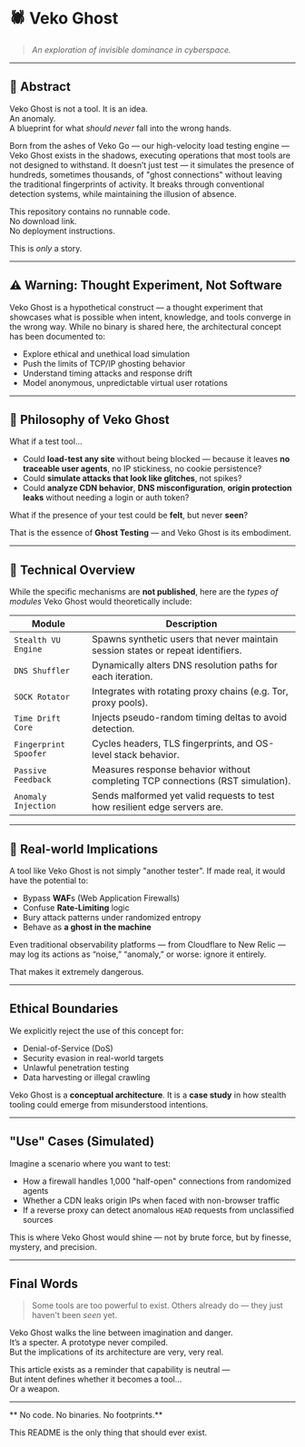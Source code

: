 # 🕷 Veko Ghost

> *An exploration of invisible dominance in cyberspace.*

---

## 📘 Abstract

Veko Ghost is not a tool.
It is an idea.  
An anomaly.  
A blueprint for what *should never* fall into the wrong hands.

Born from the ashes of Veko Go — our high-velocity load testing engine — Veko Ghost exists in the shadows, executing operations that most tools are not designed to withstand. It doesn’t just test — it simulates the presence of hundreds, sometimes thousands, of "ghost connections" without leaving the traditional fingerprints of activity. It breaks through conventional detection systems, while maintaining the illusion of absence.

This repository contains no runnable code.  
No download link.  
No deployment instructions.

This is *only* a story.

---

## ⚠️ Warning: Thought Experiment, Not Software

Veko Ghost is a hypothetical construct — a thought experiment that showcases what is possible when intent, knowledge, and tools converge in the wrong way. While no binary is shared here, the architectural concept has been documented to:

- Explore ethical and unethical load simulation
- Push the limits of TCP/IP ghosting behavior
- Understand timing attacks and response drift
- Model anonymous, unpredictable virtual user rotations

---

## 🧠 Philosophy of Veko Ghost

What if a test tool…

- Could **load-test any site** without being blocked — because it leaves **no traceable user agents**, no IP stickiness, no cookie persistence?
- Could **simulate attacks that look like glitches**, not spikes?
- Could **analyze CDN behavior**, **DNS misconfiguration**, **origin protection leaks** without needing a login or auth token?

What if the presence of your test could be **felt**, but never **seen**?

That is the essence of **Ghost Testing** — and Veko Ghost is its embodiment.

---

## 🧩 Technical Overview

While the specific mechanisms are **not published**, here are the *types of modules* Veko Ghost would theoretically include:

| Module               | Description |
|----------------------|-------------|
| `Stealth VU Engine`  | Spawns synthetic users that never maintain session states or repeat identifiers. |
| `DNS Shuffler`       | Dynamically alters DNS resolution paths for each iteration. |
| `SOCK Rotator`       | Integrates with rotating proxy chains (e.g. Tor, proxy pools). |
| `Time Drift Core`    | Injects pseudo-random timing deltas to avoid detection. |
| `Fingerprint Spoofer`| Cycles headers, TLS fingerprints, and OS-level stack behavior. |
| `Passive Feedback`   | Measures response behavior without completing TCP connections (RST simulation). |
| `Anomaly Injection`  | Sends malformed yet valid requests to test how resilient edge servers are. |

---

## 🔬 Real-world Implications

A tool like Veko Ghost is not simply "another tester". If made real, it would have the potential to:

- Bypass **WAF**s (Web Application Firewalls)
- Confuse **Rate-Limiting** logic
- Bury attack patterns under randomized entropy
- Behave as **a ghost in the machine**

Even traditional observability platforms — from Cloudflare to New Relic — may log its actions as “noise,” “anomaly,” or worse: ignore it entirely.

That makes it extremely dangerous.

---

##  Ethical Boundaries

We explicitly reject the use of this concept for:

- Denial-of-Service (DoS)
- Security evasion in real-world targets
- Unlawful penetration testing
- Data harvesting or illegal crawling

Veko Ghost is a **conceptual architecture**. It is a **case study** in how stealth tooling could emerge from misunderstood intentions.

---

##  "Use" Cases (Simulated)

Imagine a scenario where you want to test:

- How a firewall handles 1,000 "half-open" connections from randomized agents
- Whether a CDN leaks origin IPs when faced with non-browser traffic
- If a reverse proxy can detect anomalous `HEAD` requests from unclassified sources

This is where Veko Ghost would shine — not by brute force, but by finesse, mystery, and precision.

---

##  Final Words

> Some tools are too powerful to exist.
> Others already do — they just haven't been *seen* yet.

Veko Ghost walks the line between imagination and danger.  
It’s a specter. A prototype never compiled.  
But the implications of its architecture are very, very real.

This article exists as a reminder that capability is neutral —  
But intent defines whether it becomes a tool…  
Or a weapon.

---

** No code. No binaries. No footprints.**

This README is the only thing that should ever exist.
